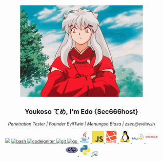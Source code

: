 <p align="center"> <img src="https://raw.githubusercontent.com/secghost/secghost/main/anime-inuyasha.gif" height="300px"> </p>
<h2 align="center">Youkoso てめ, I'm Edo {Sec666host}</h1>
<p align="center"> <i> Penetration Tester | Founder EvilTwin | Menungso Biasa | zsec@eviltw.in </i> </p>

<p align="center"> <img src="https://64.media.tumblr.com/0153b07dd61a7de03c782608361c195f/tumblr_mogztzr8pX1qzrudco1_1280.gif" height="45"> <a href="https://www.gnu.org/software/bash/" target="_blank" rel="noreferrer"> <img src="https://upload.wikimedia.org/wikipedia/commons/thumb/a/a3/Bash_Logo_White.svg/2048px-Bash_Logo_White.svg.png" alt="bash" width="40" height="40"/> </a> <a href="https://codeigniter.com" target="_blank" rel="noreferrer"> <img src="https://cdn.freebiesupply.com/logos/large/2x/codeigniter-logo-black-and-white.png" alt="codeigniter" width="40" height="40"/> </a> <a href="https://git-scm.com/" target="_blank" rel="noreferrer"> <img src="https://git-scm.com/images/logos/downloads/Git-Icon-White.png" alt="git" width="40" height="40"/> </a> <a href="https://golang.org" target="_blank" rel="noreferrer"> <img src="https://www.clipartmax.com/png/full/111-1112426_gopher-logo-black-and-white-gopher-golang.png" alt="go" width="40" height="40"/> </a> <a href="https://www.java.com" target="_blank" rel="noreferrer"> <img src="https://raw.githubusercontent.com/devicons/devicon/master/icons/java/java-original.svg" alt="java" width="40" height="40"/> </a> <a href="https://developer.mozilla.org/en-US/docs/Web/JavaScript" target="_blank" rel="noreferrer"> <img src="https://raw.githubusercontent.com/devicons/devicon/master/icons/javascript/javascript-original.svg" alt="javascript" width="40" height="40"/> </a> <a href="https://laravel.com/" target="_blank" rel="noreferrer"> <img src="https://raw.githubusercontent.com/devicons/devicon/master/icons/laravel/laravel-plain-wordmark.svg" alt="laravel" width="40" height="40"/> </a> <a href="https://www.linux.org/" target="_blank" rel="noreferrer"> <img src="https://raw.githubusercontent.com/devicons/devicon/master/icons/linux/linux-original.svg" alt="linux" width="40" height="40"/> </a> <a href="https://www.mysql.com/" target="_blank" rel="noreferrer"> <img src="https://raw.githubusercontent.com/devicons/devicon/master/icons/mysql/mysql-original-wordmark.svg" alt="mysql" width="40" height="40"/> </a> <a href="https://www.oracle.com/" target="_blank" rel="noreferrer"> <img src="https://raw.githubusercontent.com/devicons/devicon/master/icons/oracle/oracle-original.svg" alt="oracle" width="40" height="40"/> </a> <a href="https://www.php.net" target="_blank" rel="noreferrer"> <img src="https://raw.githubusercontent.com/devicons/devicon/master/icons/php/php-original.svg" alt="php" width="40" height="40"/> </a> <a href="https://www.python.org" target="_blank" rel="noreferrer"> <img src="https://raw.githubusercontent.com/devicons/devicon/master/icons/python/python-original.svg" alt="python" width="40" height="40"/> </a> <img src="https://64.media.tumblr.com/0153b07dd61a7de03c782608361c195f/tumblr_mogztzr8pX1qzrudco1_1280.gif" height="45" style="transform: scaleX(-1);"> </p>
